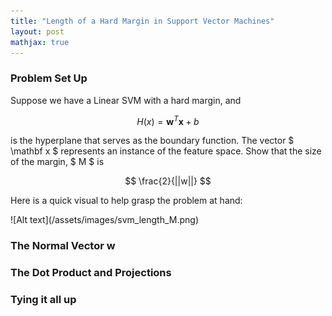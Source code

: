 ```yaml
---
title: "Length of a Hard Margin in Support Vector Machines"
layout: post
mathjax: true
---
```

### Problem Set Up
Suppose we have a Linear SVM with a hard margin, and

 $$ H(x) = \mathbf w^T\mathbf x + b $$
 
is the hyperplane that serves as the boundary function. The vector $ \mathbf x $ represents an instance of the feature space. Show that the size of the margin, $ M $ is

$$ \frac{2}{||w||} $$

Here is a quick visual to help grasp the problem at hand:

<p aline= "center">
 ![Alt text](/assets/images/svm_length_M.png)
</p>

### The Normal Vector w

### The Dot Product and Projections

### Tying it all up
